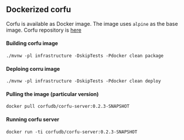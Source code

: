 ## Dockerized corfu

Corfu is available as Docker image. The image uses `alpine` as the base image.
Corfu repository is [here](https://cloud.docker.com/u/corfudb/repository/docker/corfudb/corfu-server)

#### Building corfu image
`./mvnw -pl infrastructure -DskipTests -Pdocker clean package`
 
#### Deploing corru image
`./mvnw -pl infrastructure -DskipTests -Pdocker clean deploy`

#### Pulling the image (particular version)
`docker pull corfudb/corfu-server:0.2.3-SNAPSHOT`
 
#### Running corfu server
`docker run -ti corfudb/corfu-server:0.2.3-SNAPSHOT` 
